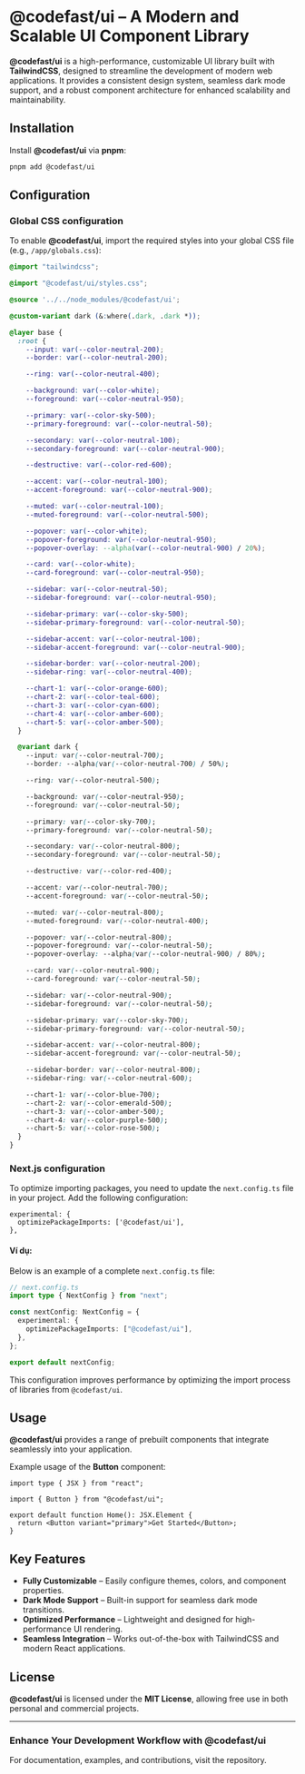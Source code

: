 # **@codefast/ui** – A Modern and Scalable UI Component Library

**@codefast/ui** is a high-performance, customizable UI library built with **TailwindCSS**, designed to streamline the development of modern web applications. It provides a consistent design system, seamless dark mode support, and a robust component architecture for enhanced scalability and maintainability.

## Installation

Install **@codefast/ui** via **pnpm**:

```sh
pnpm add @codefast/ui
```

## Configuration

### Global CSS configuration

To enable **@codefast/ui**, import the required styles into your global CSS file (e.g., `/app/globals.css`):

```css
@import "tailwindcss";

@import "@codefast/ui/styles.css";

@source '../../node_modules/@codefast/ui';

@custom-variant dark (&:where(.dark, .dark *));

@layer base {
  :root {
    --input: var(--color-neutral-200);
    --border: var(--color-neutral-200);

    --ring: var(--color-neutral-400);

    --background: var(--color-white);
    --foreground: var(--color-neutral-950);

    --primary: var(--color-sky-500);
    --primary-foreground: var(--color-neutral-50);

    --secondary: var(--color-neutral-100);
    --secondary-foreground: var(--color-neutral-900);

    --destructive: var(--color-red-600);

    --accent: var(--color-neutral-100);
    --accent-foreground: var(--color-neutral-900);

    --muted: var(--color-neutral-100);
    --muted-foreground: var(--color-neutral-500);

    --popover: var(--color-white);
    --popover-foreground: var(--color-neutral-950);
    --popover-overlay: --alpha(var(--color-neutral-900) / 20%);

    --card: var(--color-white);
    --card-foreground: var(--color-neutral-950);

    --sidebar: var(--color-neutral-50);
    --sidebar-foreground: var(--color-neutral-950);

    --sidebar-primary: var(--color-sky-500);
    --sidebar-primary-foreground: var(--color-neutral-50);

    --sidebar-accent: var(--color-neutral-100);
    --sidebar-accent-foreground: var(--color-neutral-900);

    --sidebar-border: var(--color-neutral-200);
    --sidebar-ring: var(--color-neutral-400);

    --chart-1: var(--color-orange-600);
    --chart-2: var(--color-teal-600);
    --chart-3: var(--color-cyan-600);
    --chart-4: var(--color-amber-600);
    --chart-5: var(--color-amber-500);
  }

  @variant dark {
    --input: var(--color-neutral-700);
    --border: --alpha(var(--color-neutral-700) / 50%);

    --ring: var(--color-neutral-500);

    --background: var(--color-neutral-950);
    --foreground: var(--color-neutral-50);

    --primary: var(--color-sky-700);
    --primary-foreground: var(--color-neutral-50);

    --secondary: var(--color-neutral-800);
    --secondary-foreground: var(--color-neutral-50);

    --destructive: var(--color-red-400);

    --accent: var(--color-neutral-700);
    --accent-foreground: var(--color-neutral-50);

    --muted: var(--color-neutral-800);
    --muted-foreground: var(--color-neutral-400);

    --popover: var(--color-neutral-800);
    --popover-foreground: var(--color-neutral-50);
    --popover-overlay: --alpha(var(--color-neutral-900) / 80%);

    --card: var(--color-neutral-900);
    --card-foreground: var(--color-neutral-50);

    --sidebar: var(--color-neutral-900);
    --sidebar-foreground: var(--color-neutral-50);

    --sidebar-primary: var(--color-sky-700);
    --sidebar-primary-foreground: var(--color-neutral-50);

    --sidebar-accent: var(--color-neutral-800);
    --sidebar-accent-foreground: var(--color-neutral-50);

    --sidebar-border: var(--color-neutral-800);
    --sidebar-ring: var(--color-neutral-600);

    --chart-1: var(--color-blue-700);
    --chart-2: var(--color-emerald-500);
    --chart-3: var(--color-amber-500);
    --chart-4: var(--color-purple-500);
    --chart-5: var(--color-rose-500);
  }
}
```

### Next.js configuration

To optimize importing packages, you need to update the `next.config.ts` file in your project. Add the following configuration:

```text
experimental: {
  optimizePackageImports: ['@codefast/ui'],
},
```

#### Ví dụ:

Below is an example of a complete `next.config.ts` file:

```typescript
// next.config.ts
import type { NextConfig } from "next";

const nextConfig: NextConfig = {
  experimental: {
    optimizePackageImports: ["@codefast/ui"],
  },
};

export default nextConfig;
```

This configuration improves performance by optimizing the import process of libraries from `@codefast/ui`.

## Usage

**@codefast/ui** provides a range of prebuilt components that integrate seamlessly into your application.

Example usage of the **Button** component:

```tsx
import type { JSX } from "react";

import { Button } from "@codefast/ui";

export default function Home(): JSX.Element {
  return <Button variant="primary">Get Started</Button>;
}
```

## Key Features

- **Fully Customizable** – Easily configure themes, colors, and component properties.
- **Dark Mode Support** – Built-in support for seamless dark mode transitions.
- **Optimized Performance** – Lightweight and designed for high-performance UI rendering.
- **Seamless Integration** – Works out-of-the-box with TailwindCSS and modern React applications.

## License

**@codefast/ui** is licensed under the **MIT License**, allowing free use in both personal and commercial projects.

---

### Enhance Your Development Workflow with **@codefast/ui**

For documentation, examples, and contributions, visit the repository.
